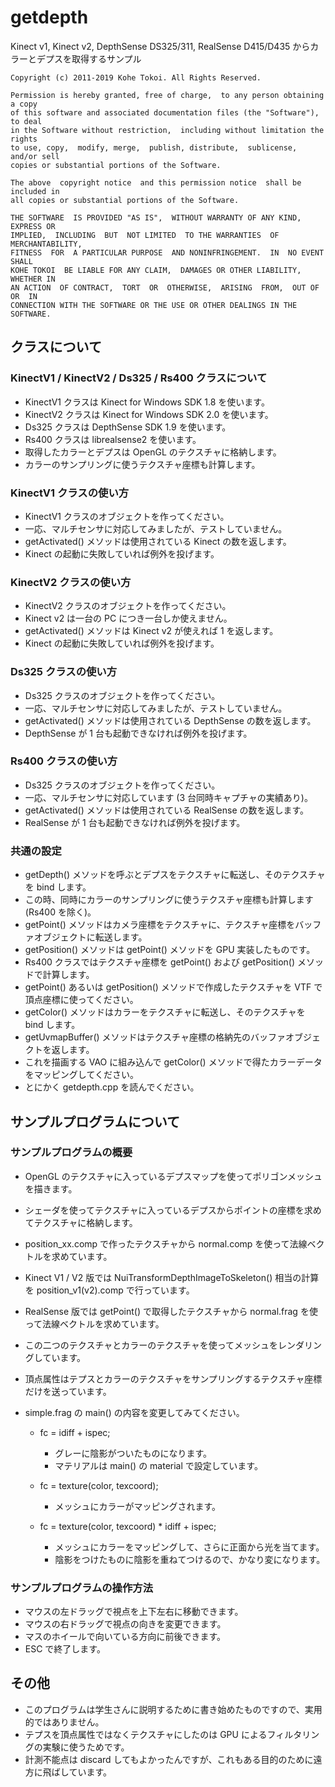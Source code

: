 # getdepth

Kinect v1, Kinect v2, DepthSense DS325/311, RealSense D415/D435 からカラーとデプスを取得するサンプル

    Copyright (c) 2011-2019 Kohe Tokoi. All Rights Reserved.
    
    Permission is hereby granted, free of charge,  to any person obtaining a copy
    of this software and associated documentation files (the "Software"), to deal
    in the Software without restriction,  including without limitation the rights
    to use, copy,  modify, merge,  publish, distribute,  sublicense,  and/or sell
    copies or substantial portions of the Software.
    
    The above  copyright notice  and this permission notice  shall be included in
    all copies or substantial portions of the Software.
    
    THE SOFTWARE  IS PROVIDED "AS IS",  WITHOUT WARRANTY OF ANY KIND,  EXPRESS OR
    IMPLIED,  INCLUDING  BUT  NOT LIMITED  TO THE WARRANTIES  OF MERCHANTABILITY,
    FITNESS  FOR  A PARTICULAR PURPOSE  AND NONINFRINGEMENT.  IN  NO EVENT  SHALL
    KOHE TOKOI  BE LIABLE FOR ANY CLAIM,  DAMAGES OR OTHER LIABILITY,  WHETHER IN
    AN ACTION  OF CONTRACT,  TORT  OR  OTHERWISE,  ARISING  FROM,  OUT OF  OR  IN
    CONNECTION WITH THE SOFTWARE OR THE USE OR OTHER DEALINGS IN THE SOFTWARE.

## クラスについて

### KinectV1 / KinectV2 / Ds325 / Rs400 クラスについて

* KinectV1 クラスは Kinect for Windows SDK 1.8 を使います。
* KinectV2 クラスは Kinect for Windows SDK 2.0 を使います。
* Ds325 クラスは DepthSense SDK 1.9 を使います。
* Rs400 クラスは librealsense2 を使います。
* 取得したカラーとデプスは OpenGL のテクスチャに格納します。
* カラーのサンプリングに使うテクスチャ座標も計算します。

### KinectV1 クラスの使い方

* KinectV1 クラスのオブジェクトを作ってください。
* 一応、マルチセンサに対応してみましたが、テストしていません。
* getActivated() メソッドは使用されている Kinect の数を返します。
* Kinect の起動に失敗していれば例外を投げます。

### KinectV2 クラスの使い方

* KinectV2 クラスのオブジェクトを作ってください。
* Kinect v2 は一台の PC につき一台しか使えません。
* getActivated() メソッドは Kinect v2 が使えれば 1 を返します。
* Kinect の起動に失敗していれば例外を投げます。

### Ds325 クラスの使い方

* Ds325 クラスのオブジェクトを作ってください。
* 一応、マルチセンサに対応してみましたが、テストしていません。
* getActivated() メソッドは使用されている DepthSense の数を返します。
* DepthSense が 1 台も起動できなければ例外を投げます。

### Rs400 クラスの使い方

* Ds325 クラスのオブジェクトを作ってください。
* 一応、マルチセンサに対応しています (3 台同時キャプチャの実績あり)。
* getActivated() メソッドは使用されている RealSense の数を返します。
* RealSense が 1 台も起動できなければ例外を投げます。

### 共通の設定

* getDepth() メソッドを呼ぶとデプスをテクスチャに転送し、そのテクスチャを bind します。
* この時、同時にカラーのサンプリングに使うテクスチャ座標も計算します (Rs400 を除く)。
* getPoint() メソッドはカメラ座標をテクスチャに、テクスチャ座標をバッファオブジェクトに転送します。
* getPosition() メソッドは getPoint() メソッドを GPU 実装したものです。
* Rs400 クラスではテクスチャ座標を getPoint() および getPosition() メソッドで計算します。
* getPoint() あるいは getPosition() メソッドで作成したテクスチャを VTF で頂点座標に使ってください。 
* getColor() メソッドはカラーをテクスチャに転送し、そのテクスチャを bind します。
* getUvmapBuffer() メソッドはテクスチャ座標の格納先のバッファオブジェクトを返します。
* これを描画する VAO に組み込んで getColor() メソッドで得たカラーデータをマッピングしてください。
* とにかく getdepth.cpp を読んでください。

## サンプルプログラムについて

### サンプルプログラムの概要

* OpenGL のテクスチャに入っているデプスマップを使ってポリゴンメッシュを描きます。
* シェーダを使ってテクスチャに入っているデプスからポイントの座標を求めてテクスチャに格納します。
* position_xx.comp で作ったテクスチャから normal.comp を使って法線ベクトルを求めています。
* Kinect V1 / V2 版では NuiTransformDepthImageToSkeleton() 相当の計算を position_v1(v2).comp で行っています。
* RealSense 版では getPoint() で取得したテクスチャから normal.frag を使って法線ベクトルを求めています。
* この二つのテクスチャとカラーのテクスチャを使ってメッシュをレンダリングしています。
* 頂点属性はテプスとカラーのテクスチャをサンプリングするテクスチャ座標だけを送っています。
* simple.frag の main() の内容を変更してみてください。

  * fc = idiff + ispec;

    * グレーに陰影がついたものになります。
    * マテリアルは main() の material で設定しています。

  * fc = texture(color, texcoord);

    * メッシュにカラーがマッピングされます。

  * fc = texture(color, texcoord) * idiff + ispec;

    * メッシュにカラーをマッピングして、さらに正面から光を当てます。
    * 陰影をつけたものに陰影を重ねてつけるので、かなり変になります。

### サンプルプログラムの操作方法

* マウスの左ドラッグで視点を上下左右に移動できます。
* マウスの右ドラッグで視点の向きを変更できます。
* マスのホイールで向いている方向に前後できます。
* ESC で終了します。

## その他

* このプログラムは学生さんに説明するために書き始めたものですので、実用的ではありません。
* テプスを頂点属性ではなくテクスチャにしたのは GPU によるフィルタリングの実験に使うためです。
* 計測不能点は discard してもよかったんですが、これもある目的のために遠方に飛ばしています。
